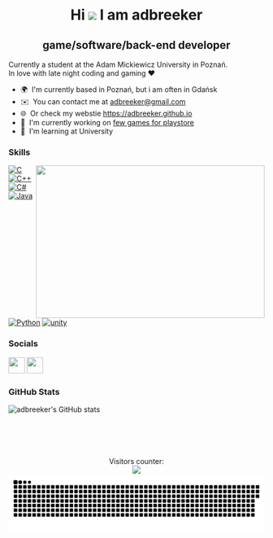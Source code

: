 <h1 align ="center">
Hi <img src="https://user-images.githubusercontent.com/18350557/176309783-0785949b-9127-417c-8b55-ab5a4333674e.gif"> I am adbreeker
</h1> 

<h2 align ="center">
game/software/back-end developer
</h2> 

Currently a student at the Adam Mickiewicz University in Poznań.  
In love with late night coding and gaming ❤️

* 🌍  I'm currently based in Poznań, but i am often in Gdańsk
* ✉️  You can contact me at [adbreeker@gmail.com](mailto:adbreeker@gmail.com)
* 🌐  Or check my webstie https://adbreeker.github.io
* 🚀  I'm currently working on [few games for playstore](http://play.google.com/store/search?q=adbreeker&c=apps&hl=pl)
* 🧠  I'm learning at University


### Skills
<p align="right">
<img align="right" width="450" height="300" src="https://github-readme-stats-adbreeker.vercel.app/api/top-langs/?username=adbreeker&show_icons=true&count_private=true&theme=dark&title_color=0891b2&hide=tcl,html,css,powershell,scss,shaderlab"/>
</p>

<p align="left">
<a href="https://docs.microsoft.com/en-us/cpp/?view=msvc-170" target="_blank" rel="noreferrer"><img src="https://raw.githubusercontent.com/danielcranney/readme-generator/main/public/icons/skills/c-colored.svg" width="36" height="36" alt="C" /></a>
<a href="https://docs.microsoft.com/en-us/cpp/?view=msvc-170" target="_blank" rel="noreferrer"><img src="https://raw.githubusercontent.com/danielcranney/readme-generator/main/public/icons/skills/cplusplus-colored.svg" width="36" height="36" alt="C++" /></a>
<a href="https://docs.microsoft.com/en-us/dotnet/csharp/" target="_blank" rel="noreferrer"><img src="https://raw.githubusercontent.com/danielcranney/readme-generator/main/public/icons/skills/csharp-colored.svg" width="36" height="36" alt="C#" /></a>
<a href="https://www.oracle.com/java/" target="_blank" rel="noreferrer"><img src="https://raw.githubusercontent.com/danielcranney/readme-generator/main/public/icons/skills/java-colored.svg" width="36" height="36" alt="Java" /></a>
<a href="https://www.python.org/" target="_blank" rel="noreferrer"><img src="https://raw.githubusercontent.com/danielcranney/readme-generator/main/public/icons/skills/python-colored.svg" width="36" height="36" alt="Python" /></a>
<a href="https://unity.com/" target="_blank" rel="noreferrer"> <img src="https://www.vectorlogo.zone/logos/unity3d/unity3d-icon.svg" alt="unity" width="40" height="40"/> </a>
</p>



### Socials

<p align="left"> 
  <a href="https://www.github.com/adbreeker" target="_blank" rel="noreferrer"><img src="https://raw.githubusercontent.com/danielcranney/readme-generator/main/public/icons/socials/github.svg" width="32" height="32" /></a>
  <a href="https://discord.com/users/adbreeker" target="_blank" rel="noreferrer"><img src="https://raw.githubusercontent.com/danielcranney/readme-generator/main/public/icons/socials/discord.svg" width="32" height="32" /></a> 
</p>




### GitHub Stats

<a href="http://www.github.com/adbreeker"><img align="left" width="350" src="https://github-readme-stats-adbreeker.vercel.app/api?username=adbreeker&show_icons=true&count_private=true&title_color=0891b2&text_color=ffffff&icon_color=0891b2&bg_color=1c1917&show_icons=true" alt="adbreeker's GitHub stats" /></a>



<p align="center">
  <br><br><br><br><br><br>
  Visitors counter:
  <br>
  <img src="https://profile-counter.glitch.me/adbreeker/count.svg" />
  <img src="snake.svg">
</p>






